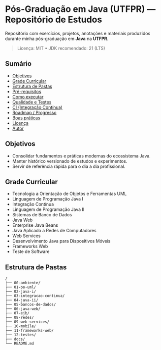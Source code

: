 # Pós-Graduação em Java (UTFPR) — Repositório de Estudos

Repositório com exercícios, projetos, anotações e materiais produzidos durante minha pós-graduação em **Java** na **UTFPR**.

> Licença: MIT • JDK recomendado: 21 (LTS)

## Sumário
- [Objetivos](#objetivos)
- [Grade Curricular](#grade-curricular)
- [Estrutura de Pastas](#estrutura-de-pastas)
- [Pré-requisitos](#pré-requisitos)
- [Como executar](#como-executar)
- [Qualidade e Testes](#qualidade-e-testes)
- [CI (Integração Contínua)](#ci-integração-contínua)
- [Roadmap / Progresso](#roadmap--progresso)
- [Boas práticas](#boas-práticas)
- [Licença](#licença)
- [Autor](#autor)

## Objetivos
- Consolidar fundamentos e práticas modernas do ecossistema Java.
- Manter histórico versionado de estudos e experimentos.
- Servir de referência rápida para o dia a dia profissional.

## Grade Curricular
- Tecnologia a Orientação de Objetos e Ferramentas UML  
- Linguagem de Programação Java I  
- Integração Contínua  
- Linguagem de Programação Java II  
- Sistemas de Banco de Dados  
- Java Web  
- Enterprise Java Beans  
- Java Aplicado a Redes de Computadores  
- Web Services  
- Desenvolvimento Java para Dispositivos Móveis  
- Frameworks Web  
- Teste de Software

## Estrutura de Pastas
```plaintext
/
├── 00-ambiente/
├── 01-oo-uml/
├── 02-java-i/
├── 03-integracao-continua/
├── 04-java-ii/
├── 05-bancos-de-dados/
├── 06-java-web/
├── 07-ejb/
├── 08-redes/
├── 09-web-services/
├── 10-mobile/
├── 11-frameworks-web/
├── 12-testes/
├── docs/
└── README.md
